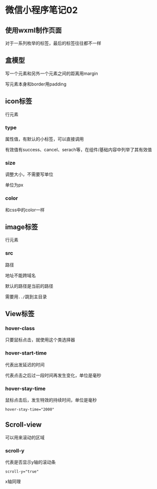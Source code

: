 # 微信小程序笔记02

## 使用wxml制作页面

对于一系列枚举的标签，最后的标签往往都不一样

## 盒模型

写一个元素和另外一个元素之间的距离用margin

写元素本身和border用padding

## icon标签

行元素

### type

属性值，有默认的小标签，可以直接调用

有效值有success、cancel、serach等，在组件/基础内容中列举了其有效值

### size

调整大小，不需要写单位

单位为px

### color

和css中的color一样

## image标签

行元素

### src

路径

地址不能跨域名

默认的路径是当前的路径

需要用`../`跳到主目录

## View标签

### hover-class

只要鼠标点击，就使用这个类选择器

### hover-start-time

代表出发延迟的时间

代表点击之后过一段时间再发生变化，单位是毫秒

### hover-stay-time

鼠标点击后，发生特效的持续时间，单位是毫秒

`hover-stay-time="2000"`

## Scroll-view

可以用来滚动的区域

### scroll-y

代表是否显示y轴的滚动条

`scroll-y="true"`

x轴同理